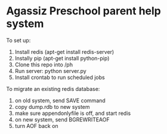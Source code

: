 Agassiz Preschool parent help system
==
To set up:

1. Install redis (apt-get install redis-server)
1. Instally pip (apt-get install python-pip)
1. Clone this repo into /ph
1. Run server: python server.py
1. Install crontab to run scheduled jobs

To migrate an existing redis database:
1. on old system, send SAVE command
1. copy dump.rdb to new system
1. make sure appendonlyfile is off, and start redis
1. on new system, send BGREWRITEAOF
1. turn AOF back on
